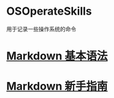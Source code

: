 # OSOperateSkills
用于记录一些操作系统的命令
# [Markdown 基本语法](http://younghz.github.io/Markdown/)
# [Markdown 新手指南](http://www.jianshu.com/p/q81RER)